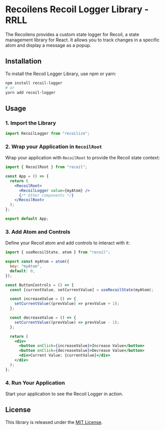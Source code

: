 # Recoilens Recoil Logger Library - RRLL

The Recoilens provides a custom state logger for Recoil, a state management library for React. It allows you to track changes in a specific atom and display a message as a popup.

## Installation

To install the Recoil Logger Library, use npm or yarn:

```bash
npm install recoil-logger
# or
yarn add recoil-logger
```

## Usage

### 1. Import the Library

```jsx
import RecoilLogger from "recoilize";
```

### 2. Wrap your Application in `RecoilRoot`

Wrap your application with `RecoilRoot` to provide the Recoil state context:

```jsx
import { RecoilRoot } from "recoil";

const App = () => {
  return (
    <RecoilRoot>
      <RecoilLogger value={myAtom} />
      {/* Other components */}
    </RecoilRoot>
  );
};

export default App;
```

### 3. Add Atom and Controls

Define your Recoil atom and add controls to interact with it:

```jsx
import { useRecoilState, atom } from "recoil";

export const myAtom = atom({
  key: "myAtom",
  default: 0,
});

const ButtonControls = () => {
  const [currentValue, setCurrentValue] = useRecoilState(myAtom);

  const increaseValue = () => {
    setCurrentValue((prevValue) => prevValue + 1);
  };

  const decreaseValue = () => {
    setCurrentValue((prevValue) => prevValue - 1);
  };

  return (
    <div>
      <button onClick={increaseValue}>Increase Value</button>
      <button onClick={decreaseValue}>Decrease Value</button>
      <div>Current Value: {currentValue}</div>
    </div>
  );
};
```

### 4. Run Your Application

Start your application to see the Recoil Logger in action.

## License

This library is released under the [MIT License](LICENSE).
